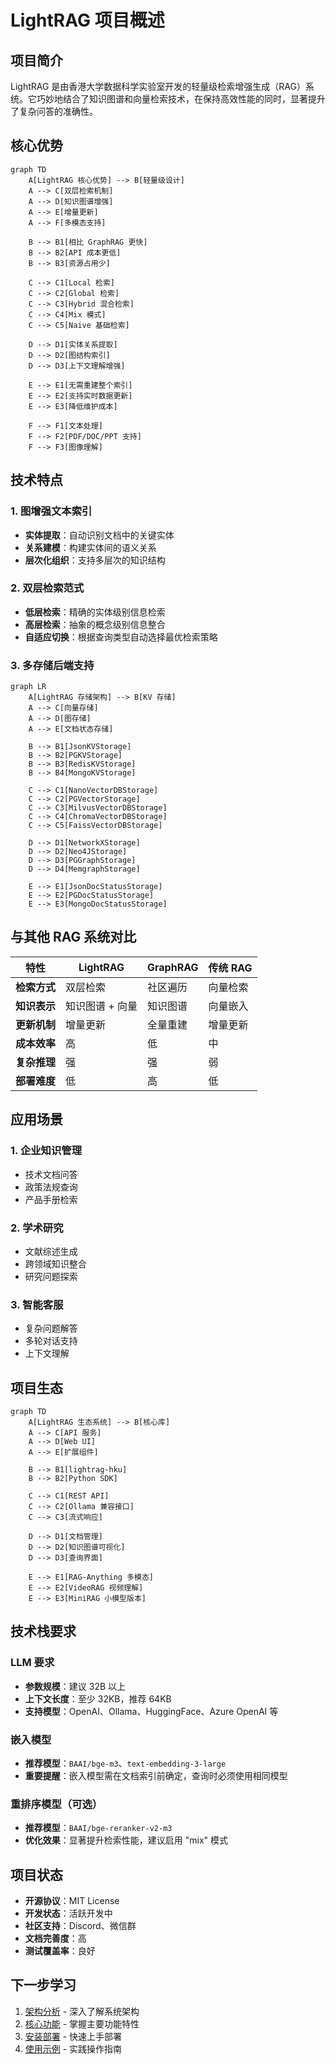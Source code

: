 # LightRAG 项目概述

## 项目简介

LightRAG 是由香港大学数据科学实验室开发的轻量级检索增强生成（RAG）系统。它巧妙地结合了知识图谱和向量检索技术，在保持高效性能的同时，显著提升了复杂问答的准确性。

## 核心优势

```mermaid
graph TD
    A[LightRAG 核心优势] --> B[轻量级设计]
    A --> C[双层检索机制]
    A --> D[知识图谱增强]
    A --> E[增量更新]
    A --> F[多模态支持]
    
    B --> B1[相比 GraphRAG 更快]
    B --> B2[API 成本更低]
    B --> B3[资源占用少]
    
    C --> C1[Local 检索]
    C --> C2[Global 检索]
    C --> C3[Hybrid 混合检索]
    C --> C4[Mix 模式]
    C --> C5[Naive 基础检索]
    
    D --> D1[实体关系提取]
    D --> D2[图结构索引]
    D --> D3[上下文理解增强]
    
    E --> E1[无需重建整个索引]
    E --> E2[支持实时数据更新]
    E --> E3[降低维护成本]
    
    F --> F1[文本处理]
    F --> F2[PDF/DOC/PPT 支持]
    F --> F3[图像理解]
```

## 技术特点

### 1. 图增强文本索引
- **实体提取**：自动识别文档中的关键实体
- **关系建模**：构建实体间的语义关系
- **层次化组织**：支持多层次的知识结构

### 2. 双层检索范式
- **低层检索**：精确的实体级别信息检索
- **高层检索**：抽象的概念级别信息整合
- **自适应切换**：根据查询类型自动选择最优检索策略

### 3. 多存储后端支持
```mermaid
graph LR
    A[LightRAG 存储架构] --> B[KV 存储]
    A --> C[向量存储]
    A --> D[图存储]
    A --> E[文档状态存储]
    
    B --> B1[JsonKVStorage]
    B --> B2[PGKVStorage]
    B --> B3[RedisKVStorage]
    B --> B4[MongoKVStorage]
    
    C --> C1[NanoVectorDBStorage]
    C --> C2[PGVectorStorage]
    C --> C3[MilvusVectorDBStorage]
    C --> C4[ChromaVectorDBStorage]
    C --> C5[FaissVectorDBStorage]
    
    D --> D1[NetworkXStorage]
    D --> D2[Neo4JStorage]
    D --> D3[PGGraphStorage]
    D --> D4[MemgraphStorage]
    
    E --> E1[JsonDocStatusStorage]
    E --> E2[PGDocStatusStorage]
    E --> E3[MongoDocStatusStorage]
```

## 与其他 RAG 系统对比

| 特性 | LightRAG | GraphRAG | 传统 RAG |
|------|----------|----------|----------|
| **检索方式** | 双层检索 | 社区遍历 | 向量检索 |
| **知识表示** | 知识图谱 + 向量 | 知识图谱 | 向量嵌入 |
| **更新机制** | 增量更新 | 全量重建 | 增量更新 |
| **成本效率** | 高 | 低 | 中 |
| **复杂推理** | 强 | 强 | 弱 |
| **部署难度** | 低 | 高 | 低 |

## 应用场景

### 1. 企业知识管理
- 技术文档问答
- 政策法规查询
- 产品手册检索

### 2. 学术研究
- 文献综述生成
- 跨领域知识整合
- 研究问题探索

### 3. 智能客服
- 复杂问题解答
- 多轮对话支持
- 上下文理解

## 项目生态

```mermaid
graph TD
    A[LightRAG 生态系统] --> B[核心库]
    A --> C[API 服务]
    A --> D[Web UI]
    A --> E[扩展组件]
    
    B --> B1[lightrag-hku]
    B --> B2[Python SDK]
    
    C --> C1[REST API]
    C --> C2[Ollama 兼容接口]
    C --> C3[流式响应]
    
    D --> D1[文档管理]
    D --> D2[知识图谱可视化]
    D --> D3[查询界面]
    
    E --> E1[RAG-Anything 多模态]
    E --> E2[VideoRAG 视频理解]
    E --> E3[MiniRAG 小模型版本]
```

## 技术栈要求

### LLM 要求
- **参数规模**：建议 32B 以上
- **上下文长度**：至少 32KB，推荐 64KB
- **支持模型**：OpenAI、Ollama、HuggingFace、Azure OpenAI 等

### 嵌入模型
- **推荐模型**：`BAAI/bge-m3`、`text-embedding-3-large`
- **重要提醒**：嵌入模型需在文档索引前确定，查询时必须使用相同模型

### 重排序模型（可选）
- **推荐模型**：`BAAI/bge-reranker-v2-m3`
- **优化效果**：显著提升检索性能，建议启用 "mix" 模式

## 项目状态

- **开源协议**：MIT License
- **开发状态**：活跃开发中
- **社区支持**：Discord、微信群
- **文档完善度**：高
- **测试覆盖率**：良好

## 下一步学习

1. [架构分析](./02-architecture-analysis.md) - 深入了解系统架构
2. [核心功能](./03-core-features.md) - 掌握主要功能特性
3. [安装部署](./04-installation-deployment.md) - 快速上手部署
4. [使用示例](./05-usage-examples.md) - 实践操作指南
